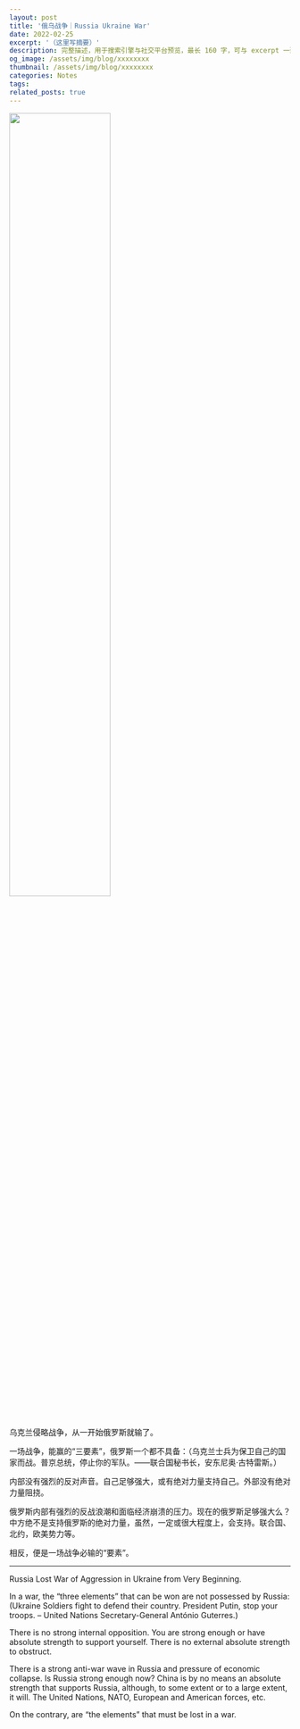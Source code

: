 ```yaml
---
layout: post
title: '俄乌战争｜Russia Ukraine War'
date: 2022-02-25
excerpt: '（这里写摘要）'
description: 完整描述，用于搜索引擎与社交平台预览，最长 160 字，可与 excerpt 一致
og_image: /assets/img/blog/xxxxxxxx
thumbnail: /assets/img/blog/xxxxxxxx
categories: Notes
tags: 
related_posts: true
---
```


<img src="{{ '/assets/img/blog/xxxxxxxx' | relative_url }}" style="width:60%;">

乌克兰侵略战争，从一开始俄罗斯就输了。

一场战争，能赢的“三要素”，俄罗斯一个都不具备：（乌克兰士兵为保卫自己的国家而战。普京总统，停止你的军队。——联合国秘书长，安东尼奥·古特雷斯。）

内部没有强烈的反对声音。自己足够强大，或有绝对力量支持自己。外部没有绝对力量阻挠。

俄罗斯内部有强烈的反战浪潮和面临经济崩溃的压力。现在的俄罗斯足够强大么？中方绝不是支持俄罗斯的绝对力量，虽然，一定或很大程度上，会支持。联合国、北约，欧美势力等。

相反，便是一场战争必输的“要素”。


---

Russia Lost War of Aggression in Ukraine from Very Beginning.

In a war, the “three elements” that can be won are not possessed by Russia: (Ukraine Soldiers fight to defend their country. President Putin, stop your troops. – United Nations Secretary-General António Guterres.)

There is no strong internal opposition. You are strong enough or have absolute strength to support yourself. There is no external absolute strength to obstruct.

There is a strong anti-war wave in Russia and pressure of economic collapse. Is Russia strong enough now? China is by no means an absolute strength that supports Russia, although, to some extent or to a large extent, it will. The United Nations, NATO, European and American forces, etc.


On the contrary, are “the elements” that must be lost in a war.